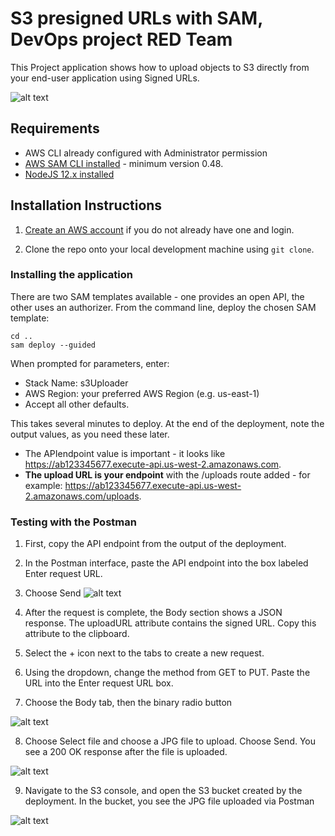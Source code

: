 # S3 presigned URLs with SAM, DevOps project RED Team 

This Project application shows how to upload objects to S3 directly from your end-user application using Signed URLs.


![alt text](https://github.com/Iyad87/aws-uploadImages/blob/master/ScreenShoots/SolutionDiagram.png)



## Requirements

* AWS CLI already configured with Administrator permission
* [AWS SAM CLI installed](https://docs.aws.amazon.com/serverless-application-model/latest/developerguide/serverless-sam-cli-install.html) - minimum version 0.48.
* [NodeJS 12.x installed](https://nodejs.org/en/download/)

## Installation Instructions

1. [Create an AWS account](https://portal.aws.amazon.com/gp/aws/developer/registration/index.html) if you do not already have one and login.

2. Clone the repo onto your local development machine using `git clone`.

### Installing the application

There are two SAM templates available - one provides an open API, the other uses an authorizer. From the command line, deploy the chosen SAM template:

```
cd .. 
sam deploy --guided
```

When prompted for parameters, enter:
- Stack Name: s3Uploader
- AWS Region: your preferred AWS Region (e.g. us-east-1)
- Accept all other defaults.

This takes several minutes to deploy. At the end of the deployment, note the output values, as you need these later.

- The APIendpoint value is important - it looks like https://ab123345677.execute-api.us-west-2.amazonaws.com.
- **The upload URL is your endpoint** with the /uploads route added - for example: https://ab123345677.execute-api.us-west-2.amazonaws.com/uploads.


### Testing with the Postman 

1. First, copy the API endpoint from the output of the deployment.
2. In the Postman interface, paste the API endpoint into the box labeled Enter request URL.
3. Choose Send
![alt text](https://github.com/Iyad87/aws-uploadImages/blob/master/ScreenShoots/s3-4%20(1).png)

4. After the request is complete, the Body section shows a JSON response. The uploadURL attribute contains the signed URL. Copy this attribute to the clipboard.
5. Select the + icon next to the tabs to create a new request.
6. Using the dropdown, change the method from GET to PUT. Paste the URL into the Enter request URL box.
7. Choose the Body tab, then the binary radio button

![alt text](https://github.com/Iyad87/aws-uploadImages/blob/master/ScreenShoots/s3-5.png)


8. Choose Select file and choose a JPG file to upload.
Choose Send. You see a 200 OK response after the file is uploaded.


![alt text](https://github.com/Iyad87/aws-uploadImages/blob/master/ScreenShoots/s3-6.png)

9. Navigate to the S3 console, and open the S3 bucket created by the deployment. In the bucket, you see the JPG file uploaded via Postman


![alt text](https://github.com/Iyad87/aws-uploadImages/blob/master/ScreenShoots/s3-7.png)
